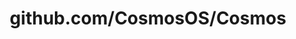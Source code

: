 ---
layout: post
title: github.com/CosmosOS/Cosmos
categories: link
tags: [انگلیسی, گیت‌هاب, برنامه‌نویسی]
---